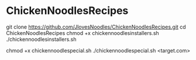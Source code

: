 # ChickenNoodlesRecipes



git clone https://github.com/JlovesNoodles/ChickenNoodlesRecipes.git
cd ChickenNoodlesRecipes
chmod +x chickennoodlesinstallers.sh
./chickennoodlesinstallers.sh

chmod +x chickennoodlespecial.sh
./chickennoodlespecial.sh <target.com>



